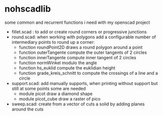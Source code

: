 # nohscadlib

some common and recurrent functions i need with my openscad project


- fillet.scad : to add or create round corners or progressive junctions
- round.scad: when working with polygons add a configurable number of intermediary points to round up a corner:
    + function roundPoint2D draws a round polygon around a point
    + function outerTangente compute the outer tangents of 2 circles
    + function innerTangente compute inner tangent of 2 circles
    + function normWinkel modulo the angle
    + function  hs\_euklid compute the euklidian height 
    + function grade\_kreis\_schnitt to compute the crossings of a line and a circle
- support.scad: add manually supports, when printing without support but still at some points some are needed
    + module picot draw a diamond shape
    + module  picot\_cube draw a raster of pico
- sweep.scad: create from a vector of cuts a solid by adding planes around the cuts
